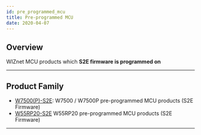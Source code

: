 ```yaml
---
id: pre_programmed_mcu
title: Pre-programmed MCU
date: 2020-04-07
---
```


## Overview

WIZnet MCU products which **S2E firmware is programmed on**

-----

## Product Family

  - [W7500(P)-S2E](W7500P-S2E/W7500-P-S2E-EN.md): W7500 / W7500P
    pre-programmed MCU products (S2E Firmware)
  - [W55RP20-S2E](../iMCU/W55RP20/W55RP20-S2E/overview-en.md) W55RP20
    pre-programmed MCU products (S2E Firmware)    
 

-----
